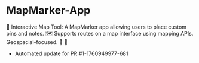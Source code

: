 # MapMarker-App
📍 Interactive Map Tool: A MapMarker app allowing users to place custom pins and notes. 🗺️ Supports routes on a map interface using mapping APIs. Geospacial-focused. 📝 📌


- Automated update for PR #1-1760949977-681